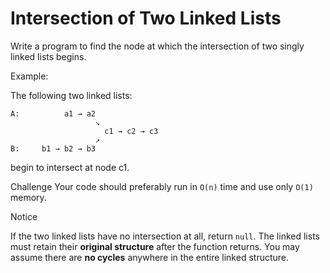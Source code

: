 # Intersection of Two Linked Lists

Write a program to find the node at which the intersection of two singly linked lists begins.

Example:

The following two linked lists:
```
A:          a1 → a2
                   ↘
                     c1 → c2 → c3
                   ↗            
B:     b1 → b2 → b3
```
begin to intersect at node c1.

Challenge
Your code should preferably run in `O(n)` time and use only `O(1)` memory.

Notice

If the two linked lists have no intersection at all, return `null`.
The linked lists must retain their **original structure** after the function returns.
You may assume there are **no cycles** anywhere in the entire linked structure.